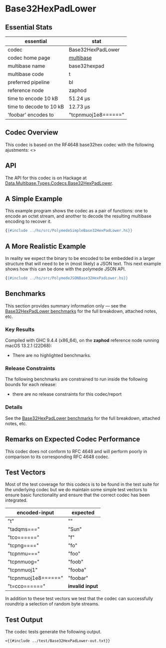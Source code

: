 # Base32HexPadLower

## Essential Stats

| essential               | stat                                                   |
| ----------------------- | ------------------------------------------------------ |
| codec                   | Base32HexPadLower                                      |
| codec home page         | [multibase](https://github.com/multiformats/multibase) |
| multibase name          | base32hexpad                                           |
| multibase code          | t                                                      |
| preferred pipeline      | bl                                                     |
| reference node          | zaphod                                                 |
| time to encode 10 kB    | 51.24 μs                                               |
| time to decode to 10 kB | 12.73 μs                                               |
| 'foobar' encodes to     | "tcpnmuoj1e8======"                                    |


## Codec Overview

This codec is based on the RF4648 base32hex codec with the following ajustments:
<<Ajustments>>


## API

The API for this codec is on Hackage at [Data.Multibase.Types.Codecs.Base32HexPadLower](https://hackage.haskell.org/package/polymede-0.0.0.1/docs/Data-Multibase-Types-Codecs-Base32HexPadLower.html).

## A Simple Example

This example program shows the codec as a pair of functions: one to encode an octet stream, 
and another to decode the resulting multibase encoding to recover it.

```haskell
{{#include ../hs/src/PolymedeSimpleBase32HexPadLower.hs}}
```

## A More Realistic Example

In reality we expect the binary to be encoded to be embedded in a larger structure that will need
to be in (most likely) a JSON text. This next example shows how this can be done with the polymede
JSON API.

```haskell
{{#include ../hs/src/PolymedeJSONBase32HexPadLower.hs}}
```

## Benchmarks


This section provides summary information only &mdash; see the [Base32HexPadLower benchmarks](https://cdornan.github.io/polymede-benchmarks/benchmarks/0.0.0.1/Base32HexPadLower.html) for the full
breakdown, attached notes, etc.

### Key Results

Compiled with GHC 9.4.4 (x86_64), on the **zaphod** reference node running macOS 13.2.1 (22D68):

* There are no highlighted benchmarks.

### Release Constraints

The following benchmarks are constrained to run inside the following bounds for each release:

* there are no release constraints for this codec/report

### Details

See the [Base32HexPadLower benchmarks](https://cdornan.github.io/polymede-benchmarks/benchmarks/0.0.0.1/Base32HexPadLower.html) for the full breakdown, attached notes, etc.


## Remarks on Expected Codec Performance

This codec does not conform to RFC 4648 and will perform poorly in comparison to
its corresponding RFC 4648 codec.


## Test Vectors

Most of the test coverage for this codecs is to be found in the test suite for the underlying
codec but we do maintain some simple test vectors to ensure basic functionality and ensure that 
the correct codec has been integrated.

| encoded-input       | expected          |
| ------------------- | ----------------- |
| "t"                 | ""                |
| "tadqms==="         | "Sun"             |
| "tco======"         | "f"               |
| "tcpng===="         | "fo"              |
| "tcpnmu==="         | "foo"             |
| "tcpnmuog="         | "foob"            |
| "tcpnmuoj1"         | "fooba"           |
| "tcpnmuoj1e8======" | "foobar"          |
| "t=cco======"       | **invalid input** |


In addition to these test vectors we test that the codec can successfully roundtrip a selection of 
random byte streams.

## Test Output

The codec tests generate the following output.

```
<{{#include ../test/Base32HexPadLower-out.txt}}
```
